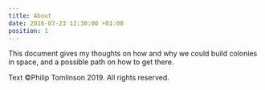 ```yaml
---
title: About
date: 2016-07-23 12:30:00 +01:00
position: 1
---
```


This document gives my thoughts on how and why we could build colonies in space, and a possible path on how to get there. 



  Text ©Philip Tomlinson 2019. All rights reserved. 


